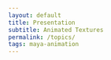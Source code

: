 ```yaml
---
layout: default
title: Presentation
subtitle: Animated Textures
permalink: /topics/
tags: maya-animation
---
```

